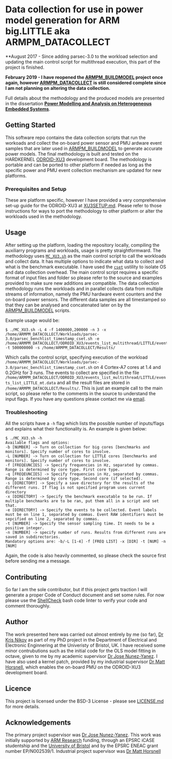 # Data collection for use in power model generation for ARM big.LITTLE aka ARMPM\_DATACOLLECT

**August 2017 - Since adding parsec-3.0 to the workload selection and updating the main control script for multithread execution, this part of the project is finished.

**February 2019 - I have reopened the [ARMPM\_BUILDMODEL](https://github.com/kranik/ARMPM_BUILDMODEL) project once again, however [ARMPM\_DATACOLLECT](https://github.com/kranik/ARMPM\_DATACOLLECT) is still considered complete since I am not planning on altering the data collection.** 

Full details about the methodology and the produced models are presented in the dissertation [**Power Modelling and Analysis on Heterogeneous Embedded Systems**](https://seis.bristol.ac.uk/~eejlny/downloads/kris_thesis.pdf).

## Getting Started

This software repo contains the data collection scripts that run the workoads and collect the on-board power sensor and PMU ardware event samples that are later used in [ARMPM\_BUILDMODEL](https://github.com/kranik/ARMPM_BUILDMODEL) to generate accurate power models. The final methodology is built and tested on the HARDKERNEL [ODROID-XU3](https://wiki.odroid.com/old_product/odroid-xu3/odroid-xu3) development board. The methodology is portable and can be ported to other platform if needed as long as the specific power and PMU event collection mechanism are updated for new platforms.

### Prerequisites and Setup

These are platform specific, however I have provided a very comprehensive set-up guide for the ODROID-XU3 at [XU3SETUP.md](XU3SETUP.md). Please refer to those instructions for ways to port the methodology to other platform or alter the workloads used in the methodology.

## Usage

After setting up the platform, loading the repository locally, compiling the auxiliarry programs and workloads, usage is pretty straightformward. The methodology uses [`MC_XU3.sh`](Scripts/ODROID_XU3/MC_XU3.sh) as the main control script to call the workloads and collect data. It has multiple options to indicate what data to collect and what is the benchmark executable. I have used the [`cset`](http://manpages.ubuntu.com/manpages/bionic/man1/cset.1.html) ustility to isolate OS and data collection overhead. The main control script requires a specific format of input files and folder so please refer to the source and examples provided to make sure new additions are compatible. The data collection methodology runs the workloads and in parallel collects data from multiple streams of information, namely the PMU hardware event counters and the on-board power sensors. The different data samples are all timestamped so that they can be analysed and concatenated later on by the [ARMPM\_BUILDMODEL](https://github.com/kranik/ARMPM_BUILDMODEL) scripts.

Example usage would be:
```
$ ./MC_XU3.sh -L 4 -f 1400000,200000 -n 3 -x /home/ARMPM_DATACOLLECT/Workloads/parsec-3.0/parsec_benchlist_timestamp_cset.sh -e /home/ARMPM_DATACOLLECT/ODROID_XU3/events_list_multithread/LITTLE/events_list_LITTLE_mt.data -t 500000000 -s /home/ARMPM_DATACOLLECT/Results/
```

Which calls the control script, specifying execution of the workload `/home/ARMPM_DATACOLLECT/Workloads/parsec-3.0/parsec_benchlist_timestamp_cset.sh` on 4 Cortex-A7 cores at 1.4 and 0.2GHz for 3 runs. The events to collect are specified in the file `/home/ARMPM_DATACOLLECT/ODROID_XU3/events_list_multithread/LITTLE/events_list_LITTLE_mt.data` and all the result files are stored in `/home/ARMPM_DATACOLLECT/Results/`. This is just an example call to the main script, so please refer to the comments in the source to understand the input flags. If you have any questions please contact me via [email](mailto:kris.nikov@bris.ac.uk).

### Troubleshooting

All the scripts have a `-h` flag which lists the possible number of inputs/flags and explains what their functionality is. An example is given below:
```
$ ./MC_XU3.sh -h
Available flags and options:
-b [NUMBER] -> Turn on collection for big cores [benchmarks and monitors]. Specify number of cores to involve.
-L [NUMBER] -> Turn on collection for LITTLE cores [benchmarks and monitors]. Specify number of cores to involve.
-f [FREQEUNCIES] -> Specify frequencies in Hz, separated by commas. Range is determined by core type. First core type.
-q [FREQEUNCIES] -> Specify frequencies in Hz, separated by commas. Range is determined by core type. Second core (if selected).
-s [DIRECTORY] -> Specify a save directory for the results of the different runs. If flag is not specified program uses current directory
-x [DIRECTORY] -> Specify the benchmark executable to be run. If multiple benchmarks are to be ran, put them all in a script and set that.
-e [DIRECTORY] -> Specify the events to be collected. Event labels must be on line 1, separated by commas. Event RAW identifiers must be sepcified on line 2, separated by commas.
-t [NUMBER] -> Specify the sensor sampling time. It needs to be a positive integer.
-n [NUMBER] -> specify number of runs. Results from different runs are saved in subdirectories.
Mandatory options are: -b/-L [1-4] -f [FREQ LIST] -x [DIR] -t [NUM] -n [NUM]
```

Again, the code is also heavily commented, so please check the source first before sending me a message.

## Contributing

So far I am the sole contributor, but if this project gets traction I will generate a proper Code of Conduct document and set some rules. For now please use the [ShellCheck](https://www.shellcheck.net/) bash code linter to verify your code and comment thoroughly. 

## Author

The work presented here was carried out almost entirely by me (so far), [Dr Kris Nikov](mailto:kris.nikov@bris.ac.uk) as part of my PhD project in the Department of Electrical and Electronic Enginnering at the Univeristy of Bristol, UK. I have received some minor contrubutions such as the initial code for the OLS model fitting in octave, given to me by my academic supervisor [Dr Jose Nunez-Yanez](http://www.bristol.ac.uk/engineering/people/jose-l-nunez-yanez/overview.html). I have also used a kernel patch, provided by my industrial supervisor [Dr Matt Horsnell](https://uk.linkedin.com/in/matthorsnell), which enables the on-board PMU on the ODROID-XU3 development board.

## Licence

This project is licensed under the BSD-3 License - please see [LICENSE.md](LICENSE.md) for more details.

## Acknowledgements

The primary project supervisor was [Dr Jose Nunez-Yanez](http://www.bristol.ac.uk/engineering/people/jose-l-nunez-yanez/overview.html). This work was initially supported by [ARM Research](https://www.arm.com/resources/research) funding, through an EPSRC iCASE studentship and the [University of Bristol](http://www.bristol.ac.uk/doctoral-college/) and by the EPSRC ENEAC grant number EP/N002539/1. Industrial project supervisor was [Dr Matt Horsnell](https://uk.linkedin.com/in/matthorsnell)